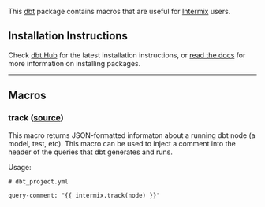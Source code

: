 This [dbt](https://github.com/fishtown-analytics/dbt) package contains macros that are useful for [Intermix](https://intermix.io/) users.

## Installation Instructions
Check [dbt Hub](https://hub.getdbt.com/intermix/intermix/latest/) for the latest installation instructions, or [read the docs](https://docs.getdbt.com/docs/package-management) for more information on installing packages.

----

## Macros
### track ([source](macros/query_header.sql))
This macro returns JSON-formatted informaton about a running dbt node (a model, test, etc). This macro can
be used to inject a comment into the header of the queries that dbt generates and runs.

Usage:
```
# dbt_project.yml

query-comment: "{{ intermix.track(node) }}"
```
